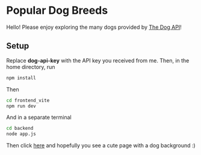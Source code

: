 # Popular Dog Breeds
Hello! Please enjoy exploring the many dogs provided by [The Dog API](https://www.thedogapi.com/)!
## Setup
Replace **dog-api-key** with the API key you received from me. Then, in the home directory, run 
```sh
npm install
```
Then 
```sh
cd frontend_vite
npm run dev
```
And in a separate terminal
```sh
cd backend
node app.js
```
Then click [here](http://localhost:5173/) and hopefully you see a cute page with a dog background :)